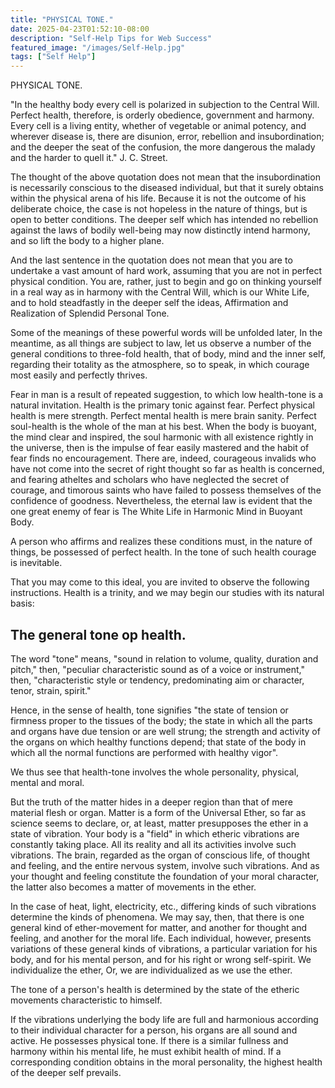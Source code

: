 ```yaml
---
title: "PHYSICAL TONE."
date: 2025-04-23T01:52:10-08:00
description: "Self-Help Tips for Web Success"
featured_image: "/images/Self-Help.jpg"
tags: ["Self Help"]
---
```


PHYSICAL TONE. 

"In the healthy body every cell is polarized in subjection to the Central Will. Perfect health, therefore, is orderly obedience, government and harmony. Every cell is a living entity, whether of vegetable or animal potency, and wherever disease is, there are disunion, error, rebellion and insubordination; and the deeper the seat of the confusion, the more dangerous the malady and the harder to quell it." J. C. Street. 

The thought of the above quotation does not mean that the insubordination is necessarily conscious to the diseased individual, but that it surely obtains within the physical arena of his life. Because it is not the outcome of his deliberate choice, the case is not hopeless in the nature of things, but is open to better conditions. The deeper self which has intended no rebellion against the laws of bodily well-being may now distinctly intend harmony, and so lift the body to a higher plane. 

And the last sentence in the quotation does not mean that you are to undertake a vast amount of hard work, assuming that you are not in perfect physical condition. You are, rather, just to begin and go on thinking yourself in a real way as in harmony with the Central Will, which is our White Life, and to hold steadfastly in the deeper self the ideas, Affirmation and Realization of Splendid Personal Tone. 

Some of the meanings of these powerful words will be unfolded later, In the meantime, as all things are subject to law, let us observe a number of the general conditions to three-fold health, that of body, mind and the inner self, regarding their totality as the atmosphere, so to speak, in which courage most easily and perfectly thrives. 

Fear in man is a result of repeated suggestion, to which low health-tone is a natural invitation. Health is the primary tonic against fear. Perfect physical health is mere strength. Perfect mental health is mere brain sanity. Perfect soul-health is the whole of the man at his best. When the body is buoyant, the mind clear and inspired, the soul harmonic with all existence rightly in the universe, then is the impulse of fear easily mastered and the habit of fear finds no encouragement. There are, indeed, courageous invalids who have not come into the secret of right thought so far as health is concerned, and fearing atheltes and scholars who have neglected the secret of courage, and timorous saints who have failed to possess themselves of the confidence of goodness. Nevertheless, the eternal law is evident that the one great enemy of fear is The White Life in Harmonic Mind in Buoyant Body. 

A person who affirms and realizes these conditions must, in the nature of things, be possessed of perfect health. In the tone of such health courage is inevitable. 

That you may come to this ideal, you are invited to observe the following instructions. Health is a trinity, and we may begin our studies with its natural basis: 

The general tone op health.
--------------------------- 

The word "tone" means, "sound in relation to volume, quality, duration and pitch," then, "peculiar characteristic sound as of a voice or instrument," then, "characteristic style or tendency, predominating aim or character, tenor, strain, spirit." 

Hence, in the sense of health, tone signifies "the state of tension or firmness proper to the tissues of the body; the state in which all the parts and organs have due tension or are well strung; the strength and activity of the organs on which healthy functions depend; that state of the body in which all the normal functions are performed with healthy vigor". 

We thus see that health-tone involves the whole personality, physical, mental and moral. 

But the truth of the matter hides in a deeper region than that of mere material flesh or organ. Matter is a form of the Universal Ether, so far as science seems to declare, or, at least, matter presupposes the ether in a state of vibration. Your body is a "field" in which etheric vibrations are constantly taking place. All its reality and all its activities involve such vibrations. The brain, regarded as the organ of conscious life, of thought and feeling, and the entire nervous system, involve such vibrations. And as your thought and feeling constitute the foundation of your moral character, the latter also becomes a matter of movements in the ether. 

In the case of heat, light, electricity, etc., differing kinds of such vibrations determine the kinds of phenomena. We may say, then, that there is one general kind of ether-movement for matter, and another for thought and feeling, and another for the moral life. Each individual, however, presents variations of these general kinds of vibrations, a particular variation for his body, and for his mental person, and for his right or wrong self-spirit. We individualize the ether, Or, we are individualized as we use the ether. 

The tone of a person's health is determined by the state of the etheric movements characteristic to himself. 

If the vibrations underlying the body life are full and harmonious according to their individual character for a person, his organs are all sound and active. He possesses physical tone. If there is a similar fullness and harmony within his mental life, he must exhibit health of mind. If a corresponding condition obtains in the moral personality, the highest health of the deeper self prevails. 


